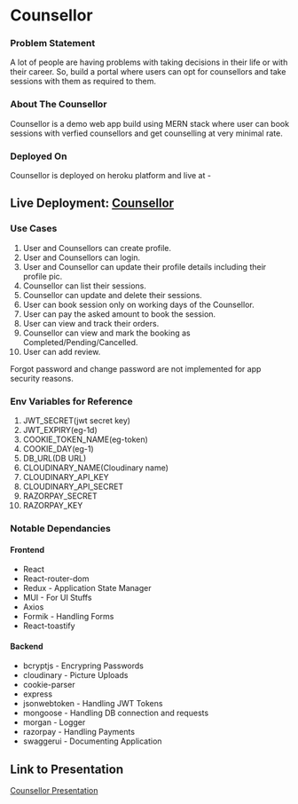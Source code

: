 # Counsellor #

### Problem Statement ###
A lot of people are having problems with taking decisions in their life or with their career. So, build a portal where users can opt for counsellors and take sessions with them as required to them. 

### About The Counsellor ###
Counsellor is a demo web app build using MERN stack where user can book sessions with verfied counsellors and get counselling at very minimal rate.

### Deployed On ###
Counsellor is deployed on heroku platform and live at - 

## Live Deployment: [Counsellor](https://app-counsellor.herokuapp.com/home)

### Use Cases ###
1. User and Counsellors can create profile.
2. User and Counsellors can login.
3. User and Counsellor can update their profile details including their profile pic. 
4. Counsellor can list their sessions.
5. Counsellor can update and delete their sessions.
6. User can book session only on working days of the Counsellor.
7. User can pay the asked amount to book the session.
8. User can view and track their orders.
9. Counsellor can view and mark the booking as Completed/Pending/Cancelled.
10. User can add review.

Forgot password and change password are not implemented for app security reasons.

### Env Variables for Reference ###

1. JWT_SECRET(jwt secret key)
2. JWT_EXPIRY(eg-1d)
3. COOKIE_TOKEN_NAME(eg-token)
4. COOKIE_DAY(eg-1)
5. DB_URL(DB URL)
6. CLOUDINARY_NAME(Cloudinary name)
7. CLOUDINARY_API_KEY
8. CLOUDINARY_API_SECRET
9. RAZORPAY_SECRET
10. RAZORPAY_KEY

### Notable Dependancies ###
#### Frontend ####
* React
* React-router-dom
* Redux - Application State Manager
* MUI - For UI Stuffs
* Axios
* Formik - Handling Forms
* React-toastify

#### Backend ####
* bcryptjs - Encrypring Passwords
* cloudinary - Picture Uploads
* cookie-parser
* express
* jsonwebtoken - Handling JWT Tokens
* mongoose - Handling DB connection and requests
* morgan - Logger
* razorpay - Handling Payments
* swaggerui - Documenting Application


## Link to Presentation
[Counsellor Presentation](https://docs.google.com/presentation/d/1y21UwBR0CpOnyFues3zWWbgBE9zFDTXG3K9Wxq_dlrs/edit?usp=sharing)